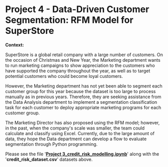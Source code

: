 # **Project 4 - Data-Driven Customer Segmentation: RFM Model for SuperStore**

**Context:**

SuperStore is a global retail company with a large number of customers. On the occasion of Christmas and New Year, the Marketing department wants to run marketing campaigns to show appreciation to the customers who have supported the company throughout the year, as well as to target potential customers who could become loyal customers.

However, the Marketing department has not yet been able to segment each customer group for this year because the dataset is too large to process manually as in previous years. Therefore, they are seeking assistance from the Data Analysis department to implement a segmentation classification task for each customer to deploy appropriate marketing programs for each customer group.

The Marketing Director has also proposed using the RFM model; however, in the past, when the company's scale was smaller, the team could calculate and classify using Excel. Currently, due to the large amount of data, they hope the Data department can develop a flow to evaluate segmentation through Python programming.


Please see the file '[**Project 3_credit_risk_modelling.ipynb**](https://github.com/tamdang100/python_creditrisk/blob/main/Project%203_credit_risk_modelling.ipynb)' along with the '**credit_risk_dataset.csv**' datasets above.

